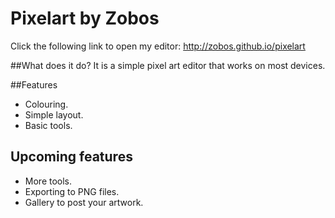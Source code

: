 # Pixelart by Zobos

Click the following link to open my editor: http://zobos.github.io/pixelart

##What does it do?
It is a simple pixel art editor that works on most devices.

##Features
* Colouring.
* Simple layout.
* Basic tools.

## Upcoming features
* More tools.
* Exporting to PNG files.
* Gallery to post your artwork.
